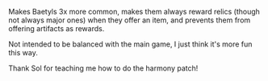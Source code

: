 Makes Baetyls 3x more common, makes them always reward relics (though not always major ones) when they offer an item, and prevents them from offering artifacts as rewards.

Not intended to be balanced with the main game, I just think it's more fun this way.

Thank Sol for teaching me how to do the harmony patch!
